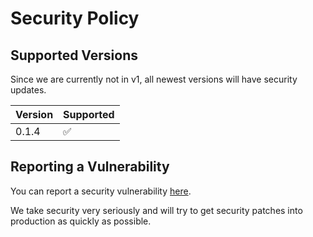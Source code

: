 # Security Policy

## Supported Versions

Since we are currently not in v1, all newest versions will have security updates.

| Version | Supported          |
| ------- | ------------------ |
| 0.1.4   | :white_check_mark: |

## Reporting a Vulnerability

You can report a security vulnerability [here](https://github.com/joshreep/captain-hook/security/advisories/new).

We take security very seriously and will try to get security patches into production as quickly as possible.
